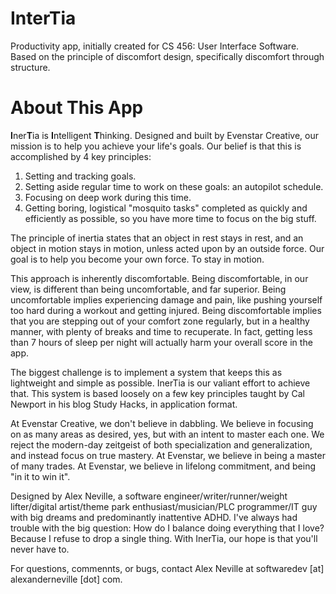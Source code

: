 # InterTia
Productivity app, initially created for CS 456: User Interface Software. Based on the principle of discomfort design, specifically discomfort through structure.

# About This App
**I**ner**T**ia is **I**ntelligent **T**hinking. Designed and built by Evenstar Creative, our mission is to help you achieve your life's goals. Our belief is that this is accomplished by 4 key principles:

1) Setting and tracking goals.
2) Setting aside regular time to work on these goals: an autopilot schedule.
3) Focusing on deep work during this time.
4) Getting boring, logistical "mosquito tasks" completed as quickly and efficiently as possible, so you have more time to focus on the big stuff.

The principle of inertia states that an object in rest stays in rest, and an object in motion stays in motion, unless acted upon by an outside force. Our goal is to help you become your own force. To stay in motion.

This approach is inherently discomfortable. Being discomfortable, in our view, is different than being uncomfortable, and far superior. Being uncomfortable implies experiencing damage and pain, like pushing yourself too hard during a workout and getting injured. Being discomfortable implies that you are stepping out of your comfort zone regularly, but in a healthy manner, with plenty of breaks and time to recuperate. In fact, getting less than 7 hours of sleep per night will actually harm your overall score in the app. 

The biggest challenge is to implement a system that keeps this as lightweight and simple as possible. InerTia is our valiant effort to achieve that. This system is based loosely on a few key principles taught by Cal Newport in his blog Study Hacks, in application format.

At Evenstar Creative, we don't believe in dabbling. We believe in focusing on as many areas as desired, yes, but with an intent to master each one. We reject the modern-day zeitgeist of both specialization and generalization, and instead focus on true mastery. At Evenstar, we believe in being a master of many trades. At Evenstar, we believe in lifelong commitment, and being "in it to win it".

Designed by Alex Neville, a software engineer/writer/runner/weight lifter/digital artist/theme park enthusiast/musician/PLC programmer/IT guy with big dreams and predominantly inattentive ADHD. I've always had trouble with the big question: How do I balance doing everything that I love? Because I refuse to drop a single thing. With InerTia, our hope is that you'll never have to. 

For questions, commennts, or bugs, contact Alex Neville at softwaredev [at] alexanderneville [dot] com. 
